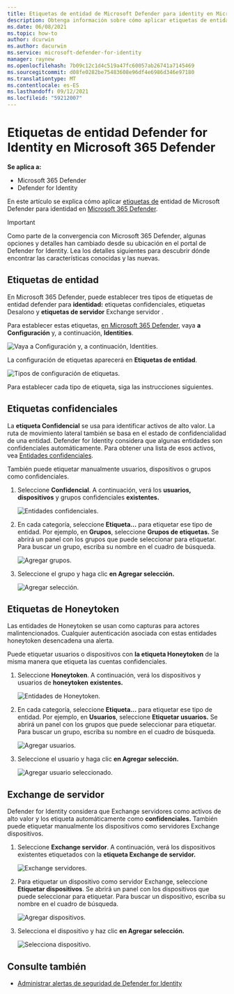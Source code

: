 ```yaml
---
title: Etiquetas de entidad de Microsoft Defender para identity en Microsoft 365 Defender
description: Obtenga información sobre cómo aplicar etiquetas de entidad de Microsoft Defender para identidad en Microsoft 365 Defender
ms.date: 06/08/2021
ms.topic: how-to
author: dcurwin
ms.author: dacurwin
ms.service: microsoft-defender-for-identity
manager: raynew
ms.openlocfilehash: 7b09c12c1d4c519a47fc60057ab26741a7145469
ms.sourcegitcommit: d08fe0282be75483608e96df4e6986d346e97180
ms.translationtype: MT
ms.contentlocale: es-ES
ms.lasthandoff: 09/12/2021
ms.locfileid: "59212007"
---
```

# <a name="defender-for-identity-entity-tags-in-microsoft-365-defender"></a>Etiquetas de entidad Defender for Identity en Microsoft 365 Defender

**Se aplica a:**

- Microsoft 365 Defender
- Defender for Identity

En este artículo se explica cómo aplicar [etiquetas de](/defender-for-identity) entidad de Microsoft Defender para identidad en [Microsoft 365 Defender](/microsoft-365/security/defender/overview-security-center).

>[!IMPORTANT]
>Como parte de la convergencia con Microsoft 365 Defender, algunas opciones y detalles han cambiado desde su ubicación en el portal de Defender for Identity. Lea los detalles siguientes para descubrir dónde encontrar las características conocidas y las nuevas.

## <a name="entity-tags"></a>Etiquetas de entidad

En Microsoft 365 Defender, puede establecer tres tipos de etiquetas de entidad defender para **identidad:** etiquetas confidenciales, etiquetas Desalono y **etiquetas de servidor** Exchange servidor . 

Para establecer estas etiquetas, [en Microsoft 365 Defender](https://security.microsoft.com/), vaya **a Configuración** y, a continuación, **Identities**.

![Vaya a Configuración y, a continuación, Identities.](../../media/defender-identity/settings-identities.png)

La configuración de etiquetas aparecerá en **Etiquetas de entidad**.

![Tipos de configuración de etiquetas.](../../media/defender-identity/tag-settings.png)

Para establecer cada tipo de etiqueta, siga las instrucciones siguientes.

## <a name="sensitive--tags"></a>Etiquetas confidenciales

La **etiqueta Confidencial** se usa para identificar activos de alto valor. La ruta de movimiento lateral también se basa en el estado de confidencialidad de una entidad. Defender for Identity considera que algunas entidades son confidenciales automáticamente. Para obtener una lista de esos activos, vea [Entidades confidenciales](/defender-for-identity/manage-sensitive-honeytoken-accounts#sensitive-entities).

También puede etiquetar manualmente usuarios, dispositivos o grupos como confidenciales.

1. Seleccione **Confidencial**. A continuación, verá los **usuarios,** **dispositivos** y grupos confidenciales **existentes.**

    ![Entidades confidenciales.](../../media/defender-identity/sensitive-entities.png)

1. En cada categoría, seleccione **Etiqueta...** para etiquetar ese tipo de entidad. Por ejemplo, en **Grupos**, seleccione **Grupos de etiquetas.** Se abrirá un panel con los grupos que puede seleccionar para etiquetar. Para buscar un grupo, escriba su nombre en el cuadro de búsqueda.

    ![Agregar grupos.](../../media/defender-identity/add-groups.png)

1. Seleccione el grupo y haga clic **en Agregar selección.**

    ![Agregar selección.](../../media/defender-identity/add-selection.png)

## <a name="honeytoken-tags"></a>Etiquetas de Honeytoken

Las entidades de Honeytoken se usan como capturas para actores malintencionados. Cualquier autenticación asociada con estas entidades honeytoken desencadena una alerta.

Puede etiquetar usuarios o dispositivos con **la etiqueta Honeytoken** de la misma manera que etiqueta las cuentas confidenciales.

1. Seleccione **Honeytoken**. A continuación, verá los dispositivos y usuarios de **honeytoken** **existentes.**

    ![Entidades de Honeytoken.](../../media/defender-identity/honeytoken-entities.png)

1. En cada categoría, seleccione **Etiqueta...** para etiquetar ese tipo de entidad. Por ejemplo, en **Usuarios**, seleccione **Etiquetar usuarios.** Se abrirá un panel con los grupos que puede seleccionar para etiquetar. Para buscar un grupo, escriba su nombre en el cuadro de búsqueda.

    ![Agregar usuarios.](../../media/defender-identity/add-users.png)

1. Seleccione el usuario y haga clic **en Agregar selección.**

    ![Agregar usuario seleccionado.](../../media/defender-identity/add-selected-user.png)

## <a name="exchange-server-tags"></a>Exchange de servidor

Defender for Identity considera que Exchange servidores como activos de alto valor y los etiqueta automáticamente como **confidenciales.** También puede etiquetar manualmente los dispositivos como servidores Exchange dispositivos.

1. Seleccione **Exchange servidor**. A continuación, verá los dispositivos existentes etiquetados con la **etiqueta Exchange de servidor.**

    ![Exchange servidores.](../../media/defender-identity/exchange-servers.png)

1. Para etiquetar un dispositivo como servidor Exchange, seleccione **Etiquetar dispositivos**.  Se abrirá un panel con los dispositivos que puede seleccionar para etiquetar. Para buscar un dispositivo, escriba su nombre en el cuadro de búsqueda.

    ![Agregar dispositivos.](../../media/defender-identity/add-devices.png)

1. Selecciona el dispositivo y haz clic **en Agregar selección.**

    ![Selecciona dispositivo.](../../media/defender-identity/select-device.png)

## <a name="see-also"></a>Consulte también

- [Administrar alertas de seguridad de Defender for Identity](manage-security-alerts.md)
